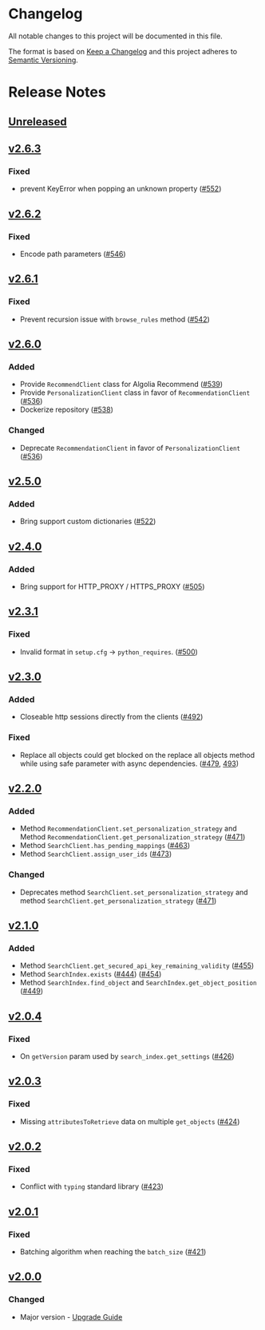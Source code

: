 # Changelog

All notable changes to this project will be documented in this file.

The format is based on [Keep a Changelog](http://keepachangelog.com/)
and this project adheres to [Semantic Versioning](http://semver.org/).

# Release Notes

## [Unreleased](https://github.com/algolia/algoliasearch-client-python/compare/v2.6.3...master)

## [v2.6.3](https://github.com/algolia/algoliasearch-client-python/compare/v2.6.2...v2.6.3)

### Fixed

- prevent KeyError when popping an unknown property ([#552](https://github.com/algolia/algoliasearch-client-python/pull/552))

## [v2.6.2](https://github.com/algolia/algoliasearch-client-python/compare/v2.6.1...v2.6.2)

### Fixed

- Encode path parameters ([#546](https://github.com/algolia/algoliasearch-client-python/pull/546))

## [v2.6.1](https://github.com/algolia/algoliasearch-client-python/compare/v2.6.0...v2.6.1)

### Fixed

- Prevent recursion issue with `browse_rules` method ([#542](https://github.com/algolia/algoliasearch-client-python/pull/542))

## [v2.6.0](https://github.com/algolia/algoliasearch-client-python/compare/v2.5.0...v2.6.0)

### Added

- Provide `RecommendClient` class for Algolia Recommend ([#539](https://github.com/algolia/algoliasearch-client-python/pull/539))
- Provide `PersonalizationClient` class in favor of `RecommendationClient` ([#536](https://github.com/algolia/algoliasearch-client-python/pull/536))
- Dockerize repository ([#538](https://github.com/algolia/algoliasearch-client-python/pull/538))

### Changed

- Deprecate `RecommendationClient` in favor of `PersonalizationClient` ([#536](https://github.com/algolia/algoliasearch-client-python/pull/536))

## [v2.5.0](https://github.com/algolia/algoliasearch-client-python/compare/v2.4.0...v2.5.0)

### Added

- Bring support custom dictionaries ([#522](https://github.com/algolia/algoliasearch-client-python/pull/522))

## [v2.4.0](https://github.com/algolia/algoliasearch-client-python/compare/v2.3.1...v2.4.0)

### Added

- Bring support for HTTP_PROXY / HTTPS_PROXY ([#505](https://github.com/algolia/algoliasearch-client-python/pull/505))

## [v2.3.1](https://github.com/algolia/algoliasearch-client-python/compare/v2.3.0...v2.3.1)

### Fixed

- Invalid format in `setup.cfg` -> `python_requires`. ([#500](https://github.com/algolia/algoliasearch-client-python/pull/500))

## [v2.3.0](https://github.com/algolia/algoliasearch-client-python/compare/v2.2.0...v2.3.0)

### Added

- Closeable http sessions directly from the clients ([#492](https://github.com/algolia/algoliasearch-client-python/pull/492))

### Fixed

- Replace all objects could get blocked on the replace all objects method while using safe parameter with async dependencies. ([#479](https://github.com/algolia/algoliasearch-client-python/pull/479), [493](https://github.com/algolia/algoliasearch-client-python/pull/493))

## [v2.2.0](https://github.com/algolia/algoliasearch-client-python/compare/2.1.0...2.2.0)

### Added

- Method `RecommendationClient.set_personalization_strategy` and Method `RecommendationClient.get_personalization_strategy` ([#471](https://github.com/algolia/algoliasearch-client-python/pull/471))
- Method `SearchClient.has_pending_mappings` ([#463](https://github.com/algolia/algoliasearch-client-python/pull/463))
- Method `SearchClient.assign_user_ids` ([#473](https://github.com/algolia/algoliasearch-client-python/pull/473))

### Changed

- Deprecates method `SearchClient.set_personalization_strategy` and method `SearchClient.get_personalization_strategy` ([#471](https://github.com/algolia/algoliasearch-client-python/pull/471))

## [v2.1.0](https://github.com/algolia/algoliasearch-client-python/compare/2.0.4...2.1.0)

### Added

- Method `SearchClient.get_secured_api_key_remaining_validity` ([#455](https://github.com/algolia/algoliasearch-client-python/pull/455))
- Method `SearchIndex.exists` ([#444](https://github.com/algolia/algoliasearch-client-python/pull/444)) ([#454](https://github.com/algolia/algoliasearch-client-python/pull/454))
- Method `SearchIndex.find_object` and `SearchIndex.get_object_position` ([#449](https://github.com/algolia/algoliasearch-client-python/pull/449))

## [v2.0.4](https://github.com/algolia/algoliasearch-client-python/compare/2.0.3...2.0.4)

### Fixed

- On `getVersion` param used by `search_index.get_settings` ([#426](https://github.com/algolia/algoliasearch-client-python/pull/426))

## [v2.0.3](https://github.com/algolia/algoliasearch-client-python/compare/2.0.2...2.0.3)

### Fixed

- Missing `attributesToRetrieve` data on multiple `get_objects` ([#424](https://github.com/algolia/algoliasearch-client-python/pull/424))

## [v2.0.2](https://github.com/algolia/algoliasearch-client-python/compare/2.0.1...2.0.2)

### Fixed

- Conflict with `typing` standard library ([#423](https://github.com/algolia/algoliasearch-client-python/pull/423))

## [v2.0.1](https://github.com/algolia/algoliasearch-client-python/compare/2.0.0...2.0.1)

### Fixed

- Batching algorithm when reaching the `batch_size` ([#421](https://github.com/algolia/algoliasearch-client-python/pull/421))

## [v2.0.0](https://github.com/algolia/algoliasearch-client-python/compare/1.20.0...2.0.0)

### Changed

- Major version - [Upgrade Guide](https://www.algolia.com/doc/api-client/getting-started/upgrade-guides/python)
